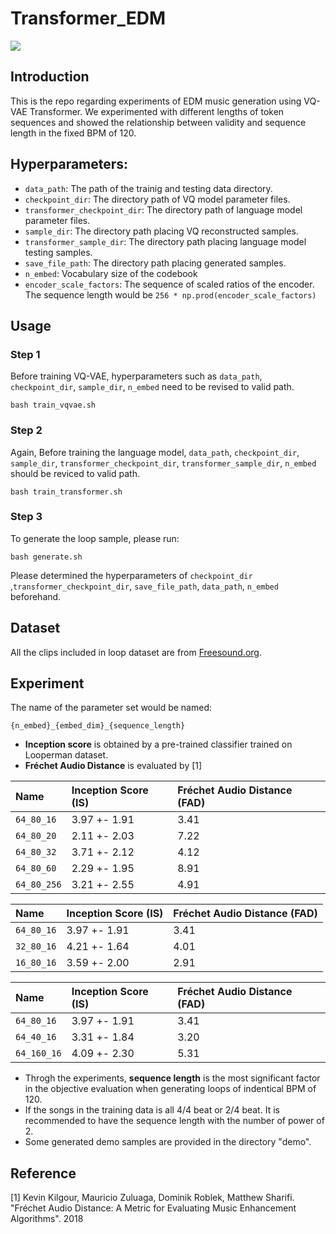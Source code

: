 # Transformer_EDM 
![](https://i.imgur.com/AW7BlnL.png)
## Introduction
This is the repo regarding experiments of EDM music generation using VQ-VAE Transformer. We experimented with different lengths of token sequences and showed the relationship between validity and sequence length in the fixed BPM of 120.

## Hyperparameters:
* `data_path`: The path of the trainig and testing data directory.
* `checkpoint_dir`: The directory path of VQ model parameter files.
* `transformer_checkpoint_dir`: The directory path of language model parameter files.
* `sample_dir`: The directory path placing VQ reconstructed samples.
* `transformer_sample_dir`: The directory path placing language model testing samples.
* `save_file_path`: The directory path placing generated samples.
* `n_embed`: Vocabulary size of the codebook
* `encoder_scale_factors`: The sequence of scaled ratios of the encoder. The sequence length would be `256 * np.prod(encoder_scale_factors)`


## Usage
### **Step 1** 
Before training VQ-VAE, hyperparameters such as `data_path`, `checkpoint_dir`, `sample_dir`, `n_embed` need to be revised to valid path.
```
bash train_vqvae.sh
```
### **Step 2**
Again, Before training the language model, `data_path`, `checkpoint_dir`, `sample_dir`, `transformer_checkpoint_dir`, `transformer_sample_dir`, `n_embed` should be reviced to valid path. 
```
bash train_transformer.sh
```
### **Step 3**
To generate the loop sample, please run:
```
bash generate.sh
```
Please determined the hyperparameters of `checkpoint_dir`
,`transformer_checkpoint_dir`, `save_file_path`, `data_path`, `n_embed` beforehand.
## Dataset
All the clips included in loop dataset are from [Freesound.org](https://freesound.org/).
## Experiment
The name of the parameter set would be named:
```
{n_embed}_{embed_dim}_{sequence_length}
```
* **Inception score** is obtained by a pre-trained classifier trained on Looperman dataset.
* **Fréchet Audio Distance** is evaluated by [1]

| Name        | Inception Score (IS) | Fréchet Audio Distance (FAD) |
|:----------- |:-------------------- |:---------------------------- |
| `64_80_16`  | 3.97 +- 1.91         | 3.41                         |
| `64_80_20`  | 2.11 +- 2.03         | 7.22                         |
| `64_80_32`  | 3.71 +- 2.12         | 4.12                         |
| `64_80_60`  | 2.29 +- 1.95         | 8.91                         |
| `64_80_256` | 3.21 +- 2.55         | 4.91                         |


| Name        | Inception Score (IS) | Fréchet Audio Distance (FAD) |
| :---------- | :------------        | :----                        |
| `64_80_16`  | 3.97 +- 1.91         | 3.41                         |
| `32_80_16`  | 4.21 +- 1.64         | 4.01                         |
| `16_80_16`  | 3.59 +- 2.00         | 2.91                         |

| Name        | Inception Score (IS) | Fréchet Audio Distance (FAD) |
|:----------- |:-------------------- |:---------------------------- |
| `64_80_16`  | 3.97 +- 1.91         | 3.41                         |
| `64_40_16`  | 3.31 +- 1.84         | 3.20                         |
| `64_160_16` | 4.09 +- 2.30         | 5.31                         |

* Throgh the experiments, **sequence length** is the most significant factor in the objective evaluation when generating loops of indentical BPM of 120.
* If the songs in the training data is all 4/4 beat or 2/4 beat. It is recommended to have the sequence length with the number of power of 2.
* Some generated demo samples are provided in the directory "demo".

## Reference
[1] Kevin Kilgour, Mauricio Zuluaga, Dominik Roblek, Matthew Sharifi. "Fréchet Audio Distance: A Metric for Evaluating Music Enhancement Algorithms". 2018



